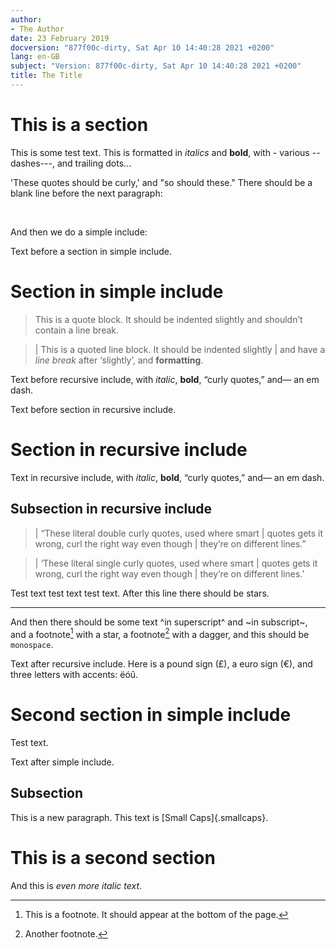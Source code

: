 ```yaml
---
author:
- The Author
date: 23 February 2019
docversion: "877f00c-dirty, Sat Apr 10 14:40:28 2021 +0200"
lang: en-GB
subject: "Version: 877f00c-dirty, Sat Apr 10 14:40:28 2021 +0200"
title: The Title
---
```


# This is a section

This is some test text. This is formatted in *italics* and **bold**,
with - various -- dashes---, and trailing dots...

'These quotes should be curly,' and "so should these." There should be a
blank line before the next paragraph:

 

And then we do a simple include:

Text before a section in simple include.

# Section in simple include

> This is a quote block. It should be indented slightly and shouldn’t
> contain a line break.

> | This is a quoted line block. It should be indented slightly
> | and have a *line break* after ‘slightly’, and **formatting**.

Text before recursive include, with *italic*, **bold**, “curly quotes,”
and— an em dash.

Text before section in recursive include.

# Section in recursive include

Text in recursive include, with *italic*, **bold**, “curly quotes,” and—
an em dash.

## Subsection in recursive include

> | “These literal double curly quotes, used where smart
> | quotes gets it wrong, curl the right way even though
> | they’re on different lines.”

> | ‘These literal single curly quotes, used where smart
> | quotes gets it wrong, curl the right way even though
> | they’re on different lines.’

Test text test text test text. After this line there should be stars.

------------------------------------------------------------------------

And then there should be some text ^in superscript^ and ~in subscript~,
and a footnote[^1] with a star, a footnote[^2] with a dagger, and this
should be `monospace`.

Text after recursive include. Here is a pound sign (£), a euro sign (€),
and three letters with accents: ëóû.

# Second section in simple include

Test text.

Text after simple include.

## Subsection

This is a new paragraph. This text is [Small Caps]{.smallcaps}.

# This is a second section

And this is *even more italic text*.

[^1]: This is a footnote. It should appear at the bottom of the page.

[^2]: Another footnote.
